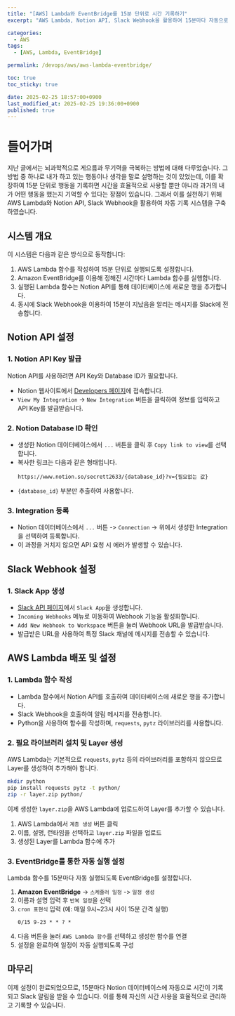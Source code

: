 ```yaml
---
title: "[AWS] Lambda와 EventBridge를 15분 단위로 시간 기록하기" 
excerpt: "AWS Lambda, Notion API, Slack Webhook을 활용하여 15분마다 자동으로 시간을 기록하고 Slack 알림을 받는 시스템을 구축하는 방법을 설명합니다."

categories:
  - AWS
tags:
  - [AWS, Lambda, EventBridge]

permalink: /devops/aws/aws-lambda-eventbridge/

toc: true
toc_sticky: true

date: 2025-02-25 18:57:00+0900
last_modified_at: 2025-02-25 19:36:00+0900
published: true
---
```


# 들어가며

지난 글에서는 뇌과학적으로 게으름과 무기력을 극복하는 방법에 대해 다루었습니다. 그 방법 중 하나로 내가 하고 있는 행동이나 생각을 말로 설명하는 것이 있었는데, 이를 확장하여 15분 단위로 행동을 기록하면 시간을 효율적으로 사용할 뿐만 아니라 과거의 내가 어떤 행동을 했는지 기억할 수 있다는 장점이 있습니다. 그래서 이를 실천하기 위해 AWS Lambda와 Notion API, Slack Webhook을 활용하여 자동 기록 시스템을 구축하였습니다.

## 시스템 개요

이 시스템은 다음과 같은 방식으로 동작합니다:

1. AWS Lambda 함수를 작성하여 15분 단위로 실행되도록 설정합니다.
2. Amazon EventBridge를 이용해 정해진 시간마다 Lambda 함수를 실행합니다.
3. 실행된 Lambda 함수는 Notion API를 통해 데이터베이스에 새로운 행을 추가합니다.
4. 동시에 Slack Webhook을 이용하여 15분이 지났음을 알리는 메시지를 Slack에 전송합니다.

## Notion API 설정

### 1. Notion API Key 발급

Notion API를 사용하려면 API Key와 Database ID가 필요합니다.

- Notion 웹사이트에서 [Developers 페이지](https://developers.notion.com/)에 접속합니다.
- `View My Integration` -> `New Integration` 버튼을 클릭하여 정보를 입력하고 API Key를 발급받습니다.

### 2. Notion Database ID 확인

- 생성한 Notion 데이터베이스에서 `...` 버튼을 클릭 후 `Copy link to view`를 선택합니다.
- 복사한 링크는 다음과 같은 형태입니다.
  ```
  https://www.notion.so/secrett2633/{database_id}?v={필요없는 값}
  ```
- `{database_id}` 부분만 추출하여 사용합니다.

### 3. Integration 등록

- Notion 데이터베이스에서 `...` 버튼 -> `Connection` -> 위에서 생성한 Integration을 선택하여 등록합니다.
- 이 과정을 거치지 않으면 API 요청 시 에러가 발생할 수 있습니다.

## Slack Webhook 설정

### 1. Slack App 생성

- [Slack API 페이지](https://api.slack.com/apps)에서 `Slack App`을 생성합니다.
- `Incoming Webhooks` 메뉴로 이동하여 Webhook 기능을 활성화합니다.
- `Add New Webhook to Workspace` 버튼을 눌러 Webhook URL을 발급받습니다.
- 발급받은 URL을 사용하여 특정 Slack 채널에 메시지를 전송할 수 있습니다.

## AWS Lambda 배포 및 설정

### 1. Lambda 함수 작성

- Lambda 함수에서 Notion API를 호출하여 데이터베이스에 새로운 행을 추가합니다.
- Slack Webhook을 호출하여 알림 메시지를 전송합니다.
- Python을 사용하여 함수를 작성하며, `requests`, `pytz` 라이브러리를 사용합니다.

### 2. 필요 라이브러리 설치 및 Layer 생성

AWS Lambda는 기본적으로 `requests`, `pytz` 등의 라이브러리를 포함하지 않으므로 Layer를 생성하여 추가해야 합니다.

```bash
mkdir python
pip install requests pytz -t python/
zip -r layer.zip python/
```

이제 생성한 `layer.zip`을 AWS Lambda에 업로드하여 Layer를 추가할 수 있습니다.

1. AWS Lambda에서 `계층 생성` 버튼 클릭
2. 이름, 설명, 런타임을 선택하고 `layer.zip` 파일을 업로드
3. 생성된 Layer를 Lambda 함수에 추가

### 3. EventBridge를 통한 자동 실행 설정

Lambda 함수를 15분마다 자동 실행되도록 EventBridge를 설정합니다.

1. **Amazon EventBridge** -> `스케줄러 일정` -> `일정 생성`
2. 이름과 설명 입력 후 `반복 일정`을 선택
3. `cron 표현식` 입력 (예: 매일 9시~23시 사이 15분 간격 실행)
   ```
   0/15 9-23 * * ? *
   ```
4. 다음 버튼을 눌러 `AWS Lambda 함수`를 선택하고 생성한 함수를 연결
5. 설정을 완료하여 일정이 자동 실행되도록 구성

## 마무리

이제 설정이 완료되었으므로, 15분마다 Notion 데이터베이스에 자동으로 시간이 기록되고 Slack 알림을 받을 수 있습니다. 이를 통해 자신의 시간 사용을 효율적으로 관리하고 기록할 수 있습니다.

